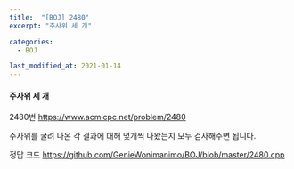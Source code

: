 ```yaml
---
title:  "[BOJ] 2480"
excerpt: "주사위 세 개"

categories:
  - BOJ

last_modified_at: 2021-01-14
---
```


#### 주사위 세 개

2480번 <https://www.acmicpc.net/problem/2480>

주사위를 굴려 나온 각 결과에 대해 몇개씩 나왔는지 모두 검사해주면 됩니다.

정답 코드 <https://github.com/GenieWonimanimo/BOJ/blob/master/2480.cpp>